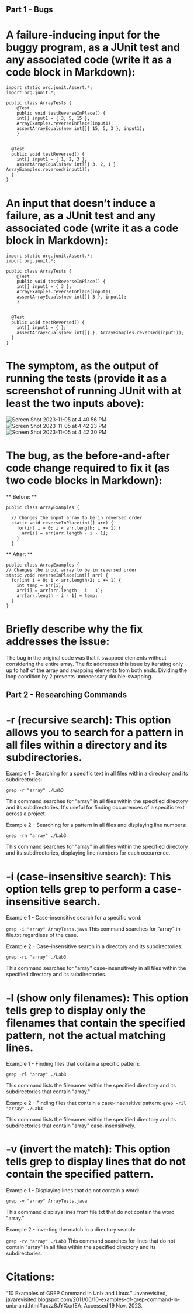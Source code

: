 ## Part 1 - Bugs

# A failure-inducing input for the buggy program, as a JUnit test and any associated code (write it as a code block in Markdown):
```
import static org.junit.Assert.*;
import org.junit.*;

public class ArrayTests {
	@Test 
	public void testReverseInPlace() {
    int[] input1 = { 3, 5, 15 };
    ArrayExamples.reverseInPlace(input1);
    assertArrayEquals(new int[]{ 15, 5, 3 }, input1);
	}


  @Test
  public void testReversed() {
    int[] input1 = { 1, 2, 3 };
    assertArrayEquals(new int[]{ 3, 2, 1 }, ArrayExamples.reversed(input1));
  }
}
```

# An input that doesn’t induce a failure, as a JUnit test and any associated code (write it as a code block in Markdown):
```
import static org.junit.Assert.*;
import org.junit.*;

public class ArrayTests {
	@Test 
	public void testReverseInPlace() {
    int[] input1 = { 3 };
    ArrayExamples.reverseInPlace(input1);
    assertArrayEquals(new int[]{ 3 }, input1);
	}


  @Test
  public void testReversed() {
    int[] input1 = { };
    assertArrayEquals(new int[]{ }, ArrayExamples.reversed(input1));
  }
}
```

# The symptom, as the output of running the tests (provide it as a screenshot of running JUnit with at least the two inputs above):
![Screen Shot 2023-11-05 at 4 40 56 PM](https://github.com/Naweidh/cse15l-lab-reports/assets/146774867/b2525e98-4ba4-44ce-a513-06b514d3b3c8)
![Screen Shot 2023-11-05 at 4 42 23 PM](https://github.com/Naweidh/cse15l-lab-reports/assets/146774867/b94f3028-ab43-4cec-a38f-220e246deb5e)
![Screen Shot 2023-11-05 at 4 42 30 PM](https://github.com/Naweidh/cse15l-lab-reports/assets/146774867/5b872dd2-2080-4fac-b374-8f162166d076)


# The bug, as the before-and-after code change required to fix it (as two code blocks in Markdown):
** Before: **
```
public class ArrayExamples {

  // Changes the input array to be in reversed order
  static void reverseInPlace(int[] arr) {
    for(int i = 0; i < arr.length; i += 1) {
      arr[i] = arr[arr.length - i - 1];
    }
  }
```
** After: **
```
public class ArrayExamples {
// Changes the input array to be in reversed order
static void reverseInPlace(int[] arr) {
  for(int i = 0; i < arr.length/2; i += 1) {
    int temp = arr[i];
    arr[i] = arr[arr.length - i - 1];
    arr[arr.length - i - 1] = temp;
  }
}

```
# Briefly describe why the fix addresses the issue:
The bug in the original code was that it swapped elements without considering the entire array. The fix addresses this issue by iterating only up to half of the array and swapping elements from both ends. Dividing the loop condition by 2 prevents unnecessary double-swapping.

## Part 2 - Researching Commands

# -r (recursive search): This option allows you to search for a pattern in all files within a directory and its subdirectories.
Example 1 - Searching for a specific text in all files within a directory and its subdirectories:
```
grep -r "array" ./Lab3
```
This command searches for "array" in all files within the specified directory and its subdirectories. It's useful for finding occurrences of a specific text across a project.

Example 2 - Searching for a pattern in all files and displaying line numbers:
```
grep -rn "array" ./Lab3
```
This command searches for "array" in all files within the specified directory and its subdirectories, displaying line numbers for each occurrence.

# -i (case-insensitive search): This option tells grep to perform a case-insensitive search.

Example 1 - Case-insensitive search for a specific word:

```grep -i "array" ArrayTests.java```
This command searches for "array" in file.txt regardless of the case.

Example 2 - Case-insensitive search in a directory and its subdirectories:

```grep -ri "array" ./Lab3```

This command searches for "array" case-insensitively in all files within the specified directory and its subdirectories.

# -l (show only filenames): This option tells grep to display only the filenames that contain the specified pattern, not the actual matching lines.

Example 1 - Finding files that contain a specific pattern:

```
grep -rl "array" ./Lab3
```

This command lists the filenames within the specified directory and its subdirectories that contain "array."

Example 2 - Finding files that contain a case-insensitive pattern:
```grep -ril "array" ./Lab3```

This command lists the filenames within the specified directory and its subdirectories that contain "array" case-insensitively.

# -v (invert the match): This option tells grep to display lines that do not contain the specified pattern.

Example 1 - Displaying lines that do not contain a word:

```grep -v "array" ArrayTests.java```

This command displays lines from file.txt that do not contain the word "array."

Example 2 - Inverting the match in a directory search:

```grep -rv "array" ./Lab3```
This command searches for lines that do not contain "array" in all files within the specified directory and its subdirectories.

# Citations: 
“10 Examples of GREP Command in Unix and Linux.” Javarevisited, javarevisited.blogspot.com/2011/06/10-examples-of-grep-command-in-unix-and.html#axzz8JYXxxfEA. Accessed 19 Nov. 2023. 

